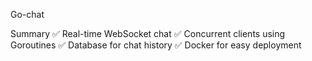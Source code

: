 Go-chat

 Summary
✅ Real-time WebSocket chat
✅ Concurrent clients using Goroutines
✅ Database for chat history
✅ Docker for easy deployment